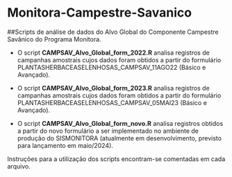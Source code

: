 # Monitora-Campestre-Savanico
##Scripts de análise de dados do Alvo Global do Componente Campestre Savânico do Programa Monitora.

- O script **CAMPSAV_Alvo_Global_form_2022.R** analisa registros de campanhas amostrais cujos dados foram obtidos a partir do formulário PLANTASHERBACEASELENHOSAS_CAMPSAV_11AGO22 (Básico e Avançado).

- O script **CAMPSAV_Alvo_Global_form_2023.R** analisa registros de campanhas amostrais cujos dados foram obtidos a partir do formulário PLANTASHERBACEASELENHOSAS_CAMPSAV_05MAI23 (Básico e Avançado).

- O script **CAMPSAV_Alvo_Global_form_novo.R** analisa registros obtidos a partir do novo formulário a ser implementado no ambiente de produção do SISMONITORA (atualmente em desenvolvimento, previsto para lançamento em maio/2024).

Instruções para a utilização dos scripts encontram-se comentadas em cada arquivo.
